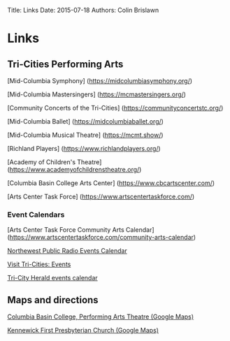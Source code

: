 Title: Links
Date: 2015-07-18
Authors: Colin Brislawn

# Links

## Tri-Cities Performing Arts

[Mid-Columbia Symphony] (https://midcolumbiasymphony.org/)

[Mid-Columbia Mastersingers] (https://mcmastersingers.org/)

[Community Concerts of the Tri-Cities] (https://communityconcertstc.org/)

[Mid-Columbia Ballet] (https://midcolumbiaballet.org/)

[Mid-Columbia Musical Theatre] (https://mcmt.show/)

[Richland Players] (https://www.richlandplayers.org/)

[Academy of Children's Theatre] (https://www.academyofchildrenstheatre.org/)

[Columbia Basin College Arts Center] (https://www.cbcartscenter.com/)

[Arts Center Task Force] (https://www.artscentertaskforce.com/)


### Event Calendars

[Arts Center Task Force Community Arts Calendar] (https://www.artscentertaskforce.com/community-arts-calendar)

[Northewest Public Radio Events Calendar](https://www.nwpb.org/events/)

[Visit Tri-Cities: Events](http://www.visittri-cities.com/Events)

[Tri-City Herald events calendar](https://www.tri-cityherald.com/entertainment/local-events/)


## Maps and directions

[Columbia Basin College, Performing Arts Theatre (Google Maps)](https://goo.gl/maps/kNZ4DFSqJUNVorCE6)

[Kennewick First Presbyterian Church (Google Maps)](https://goo.gl/maps/quHQSkdBnScDHqh26)



